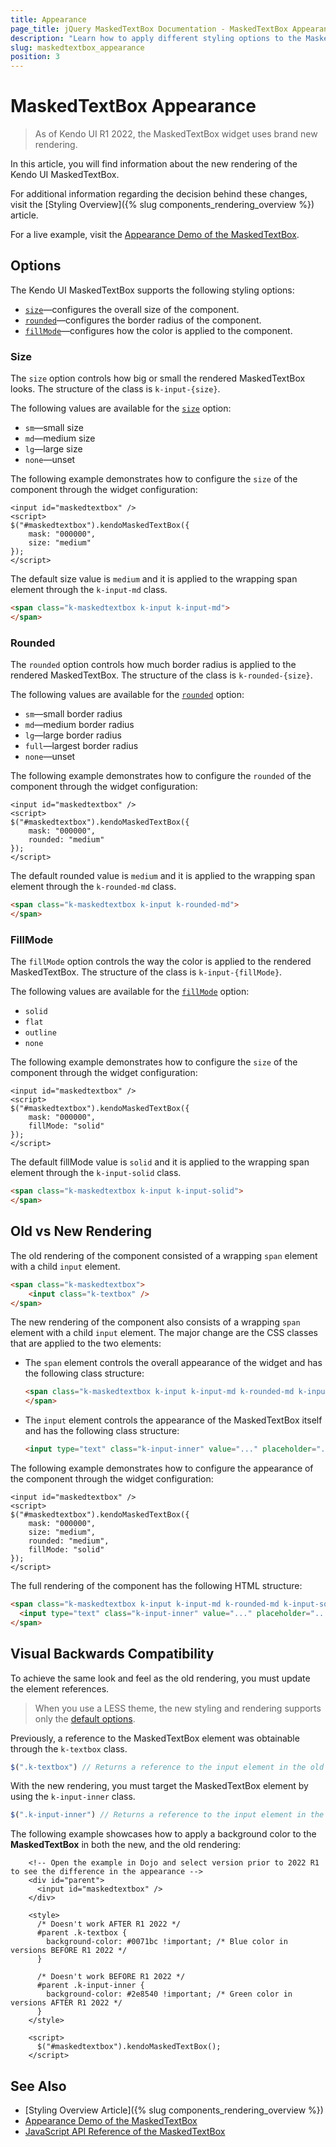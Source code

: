 ```yaml
---
title: Appearance
page_title: jQuery MaskedTextBox Documentation - MaskedTextBox Appearance
description: "Learn how to apply different styling options to the MaskedTextBox widget."
slug: maskedtextbox_appearance
position: 3
---
```


# MaskedTextBox Appearance

> As of Kendo UI R1 2022, the MaskedTextBox widget uses brand new rendering.

In this article, you will find information about the new rendering of the Kendo UI MaskedTextBox.

For additional information regarding the decision behind these changes, visit the [Styling Overview]({% slug components_rendering_overview %}) article.

For a live example, visit the [Appearance Demo of the MaskedTextBox](https://demos.telerik.com/kendo-ui/maskedtextbox/styling).

## Options

The Kendo UI MaskedTextBox supports the following styling options:

- [`size`](#size)—configures the overall size of the component.
- [`rounded`](#rounded)—configures the border radius of the component.
- [`fillMode`](#fillmode)—configures how the color is applied to the component.

### Size

The `size` option controls how big or small the rendered MaskedTextBox looks. The structure of the class is `k-input-{size}`.

The following values are available for the [`size`](/api/javascript/ui/maskedtextbox/configuration/size) option:

- `sm`—small size
- `md`—medium size
- `lg`—large size
- `none`—unset

The following example demonstrates how to configure the `size` of the component through the widget configuration:

```dojo
<input id="maskedtextbox" />
<script>
$("#maskedtextbox").kendoMaskedTextBox({
    mask: "000000",
    size: "medium"
});
</script>
```

The default size value is `medium` and it is applied to the wrapping span element through the `k-input-md` class.

```html
<span class="k-maskedtextbox k-input k-input-md">
</span>
```

### Rounded

The `rounded` option controls how much border radius is applied to the rendered MaskedTextBox. The structure of the class is `k-rounded-{size}`.

The following values are available for the [`rounded`](/api/javascript/ui/maskedtextbox/configuration/rounded) option:

- `sm`—small border radius
- `md`—medium border radius
- `lg`—large border radius
- `full`—largest border radius
- `none`—unset

The following example demonstrates how to configure the `rounded` of the component through the widget configuration:

```dojo
<input id="maskedtextbox" />
<script>
$("#maskedtextbox").kendoMaskedTextBox({
    mask: "000000",
    rounded: "medium"
});
</script>
```

The default rounded value is `medium` and it is applied to the wrapping span element through the `k-rounded-md` class.

```html
<span class="k-maskedtextbox k-input k-rounded-md">
</span>
```

### FillMode

The `fillMode` option controls the way the color is applied to the rendered MaskedTextBox. The structure of the class is `k-input-{fillMode}`.

The following values are available for the [`fillMode`](/api/javascript/ui/maskedtextbox/configuration/fillmode) option:

- `solid`
- `flat`
- `outline`
- `none`

The following example demonstrates how to configure the `size` of the component through the widget configuration:

```dojo
<input id="maskedtextbox" />
<script>
$("#maskedtextbox").kendoMaskedTextBox({
    mask: "000000",
    fillMode: "solid"
});
</script>
```

The default fillMode value is `solid` and it is applied to the wrapping span element through the `k-input-solid` class.

```html
<span class="k-maskedtextbox k-input k-input-solid">
</span>
```

## Old vs New Rendering

The old rendering of the component consisted of a wrapping `span` element with a child `input` element.

```html
<span class="k-maskedtextbox">
    <input class="k-textbox" />
</span>
```

The new rendering of the component also consists of a wrapping `span` element with a child `input` element. The major change are the CSS classes that are applied to the two elements:

- The `span` element controls the overall appearance of the widget and has the following class structure:

  ```html
  <span class="k-maskedtextbox k-input k-input-md k-rounded-md k-input-solid">
  </span>
  ```

- The `input` element controls the appearance of the MaskedTextBox itself and has the following class structure:

  ```html
  <input type="text" class="k-input-inner" value="..." placeholder="..." />
  ```

The following example demonstrates how to configure the appearance of the component through the widget configuration:

```dojo
<input id="maskedtextbox" />
<script>
$("#maskedtextbox").kendoMaskedTextBox({
    mask: "000000",
    size: "medium",
    rounded: "medium",
    fillMode: "solid"
});
</script>
```

The full rendering of the component has the following HTML structure:

```html
<span class="k-maskedtextbox k-input k-input-md k-rounded-md k-input-solid">
  <input type="text" class="k-input-inner" value="..." placeholder="..." />
</span>
```

## Visual Backwards Compatibility

To achieve the same look and feel as the old rendering, you must update the element references.

> When you use a LESS theme, the new styling and rendering supports only the [default options](#options).

Previously, a reference to the MaskedTextBox element was obtainable through the `k-textbox` class.

```javascript
$(".k-textbox") // Returns a reference to the input element in the old rendering.
```

With the new rendering, you must target the MaskedTextBox element by using the `k-input-inner` class.

```javascript
$(".k-input-inner") // Returns a reference to the input element in the new rendering.
```

The following example showcases how to apply a background color to the **MaskedTextBox** in both the new, and the old rendering:

```dojo
    <!-- Open the example in Dojo and select version prior to 2022 R1 to see the difference in the appearance -->
    <div id="parent">
      <input id="maskedtextbox" />
    </div>

    <style>
      /* Doesn't work AFTER R1 2022 */
      #parent .k-textbox {
        background-color: #0071bc !important; /* Blue color in versions BEFORE R1 2022 */
      }

      /* Doesn't work BEFORE R1 2022 */
      #parent .k-input-inner {
        background-color: #2e8540 !important; /* Green color in versions AFTER R1 2022 */
      }
    </style>

    <script>
      $("#maskedtextbox").kendoMaskedTextBox();
    </script>
```

## See Also

* [Styling Overview Article]({% slug components_rendering_overview %})
* [Appearance Demo of the MaskedTextBox](https://demos.telerik.com/kendo-ui/maskedtextbox/appearance)
* [JavaScript API Reference of the MaskedTextBox](/api/javascript/ui/maskedtextbox)
